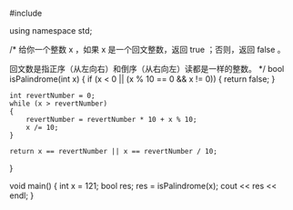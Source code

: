 #include <iostream>

using namespace std;

/*
给你一个整数 x ，如果 x 是一个回文整数，返回 true ；否则，返回 false 。

回文数是指正序（从左向右）和倒序（从右向左）读都是一样的整数。
*/
bool isPalindrome(int x) 
{
    if (x < 0 || (x % 10 == 0 && x != 0))
    {
        return false;
    }

    int revertNumber = 0;
    while (x > revertNumber)
    {
        revertNumber = revertNumber * 10 + x % 10;
        x /= 10;
    }
    
    return x == revertNumber || x == revertNumber / 10;

}

void main()
{
	int x = 121;
	bool res;
	res = isPalindrome(x);
	cout << res << endl;
}